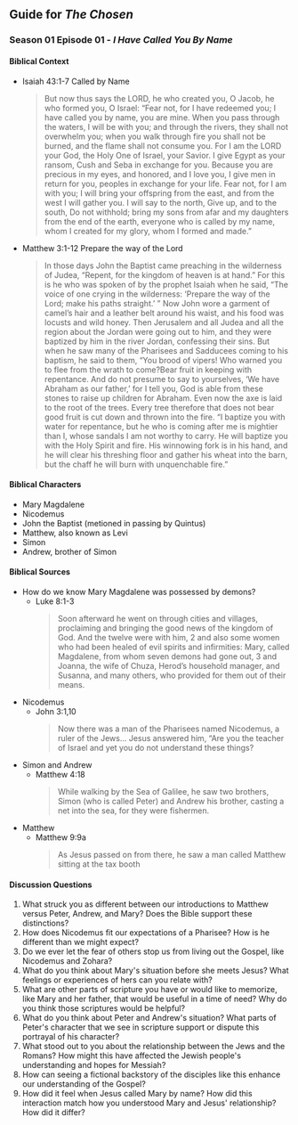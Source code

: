 ## Guide for _The Chosen_
### Season 01 Episode 01 - _I Have Called You By Name_

#### Biblical Context

- Isaiah 43:1-7 Called by Name
  > But now thus says the LORD, he who created you, O Jacob, he who formed you, O Israel: “Fear not, for I have redeemed you; I have called you by name, you are mine. When you pass through the waters, I will be with you; and through the rivers, they shall not overwhelm you; when you walk through fire you shall not be burned, and the flame shall not consume you. For I am the LORD your God, the Holy One of Israel, your Savior. I give Egypt as your ransom, Cush and Seba in exchange for you. Because you are precious in my eyes, and honored, and I love you, I give men in return for you, peoples in exchange for your life. Fear not, for I am with you; I will bring your offspring from the east, and from the west I will gather you. I will say to the north, Give up, and to the south, Do not withhold; bring my sons from afar and my daughters from the end of the earth, everyone who is called by my name, whom I created for my glory, whom I formed and made.”
- Matthew 3:1-12 Prepare the way of the Lord
  > In those days John the Baptist came preaching in the wilderness of Judea, “Repent, for the kingdom of heaven is at hand.” For this is he who was spoken of by the prophet Isaiah when he said, “The voice of one crying in the wilderness: ‘Prepare the way of the Lord; make his paths straight.’ ” Now John wore a garment of camel’s hair and a leather belt around his waist, and his food was locusts and wild honey. Then Jerusalem and all Judea and all the region about the Jordan were going out to him, and they were baptized by him in the river Jordan, confessing their sins. But when he saw many of the Pharisees and Sadducees coming to his baptism, he said to them, “You brood of vipers! Who warned you to flee from the wrath to come?Bear fruit in keeping with repentance. And do not presume to say to yourselves, ‘We have Abraham as our father,’ for I tell you, God is able from these stones to raise up children for Abraham. Even now the axe is laid to the root of the trees. Every tree therefore that does not bear good fruit is cut down and thrown into the fire. “I baptize you with water for repentance, but he who is coming after me is mightier than I, whose sandals I am not worthy to carry. He will baptize you with the Holy Spirit and fire. His winnowing fork is in his hand, and he will clear his threshing floor and gather his wheat into the barn, but the chaff he will burn with unquenchable fire.” 

#### Biblical Characters

- Mary Magdalene
- Nicodemus
- John the Baptist (metioned in passing by Quintus)
- Matthew, also known as Levi
- Simon
- Andrew, brother of Simon

#### Biblical Sources

- How do we know Mary Magdalene was possessed by demons?
  - Luke 8:1-3
    > Soon afterward he went on through cities and villages, proclaiming and bringing the good news of the kingdom of God. And the twelve were with him, 2 and also some women who had been healed of evil spirits and infirmities: Mary, called Magdalene, from whom seven demons had gone out, 3 and Joanna, the wife of Chuza, Herod’s household manager, and Susanna, and many others, who provided for them out of their means.
- Nicodemus
  - John 3:1,10
    > Now there was a man of the Pharisees named Nicodemus, a ruler of the Jews...
    > Jesus answered him, “Are you the teacher of Israel and yet you do not understand these things?
- Simon and Andrew
  - Matthew 4:18
    > While walking by the Sea of Galilee, he saw two brothers, Simon (who is called Peter) and Andrew his brother, casting a net into the sea, for they were fishermen.
- Matthew
  - Matthew 9:9a
    > As Jesus passed on from there, he saw a man called Matthew sitting at the tax booth

#### Discussion Questions

1. What struck you as different between our introductions to Matthew versus Peter, Andrew, and Mary? Does the Bible support these distinctions?
2. How does Nicodemus fit our expectations of a Pharisee? How is he different than we might expect?
3. Do we ever let the fear of others stop us from living out the Gospel, like Nicodemus and Zohara?
4. What do you think about Mary's situation before she meets Jesus? What feelings or experiences of hers can you relate with?
5. What are other parts of scripture you have or would like to memorize, like Mary and her father, that would be useful in a time of need? Why do you think those scriptures would be helpful?
6. What do you think about Peter and Andrew's situation? What parts of Peter's character that we see in scripture support or dispute this portrayal of his character?
7. What stood out to you about the relationship between the Jews and the Romans? How might this have affected the Jewish people's understanding and hopes for Messiah?
8. How can seeing a fictional backstory of the disciples like this enhance our understanding of the Gospel?
9. How did it feel when Jesus called Mary by name? How did this interaction match how you understood Mary and Jesus' relationship? How did it differ?
